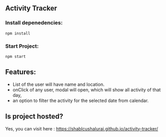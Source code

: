 ## Activity Tracker

 ### Install depenedencies: 
    
    npm install

 ### Start Project:
    
    npm start



## Features:

  * List of the user  will have name and location.
  * onClick of any user, modal will open, which will show all activity of that day,
  * an option to filter the activity for the selected date from calendar.
  
  
## Is project hosted?

Yes, you can visit here : https://shablcushalurai.github.io/activity-tracker/
